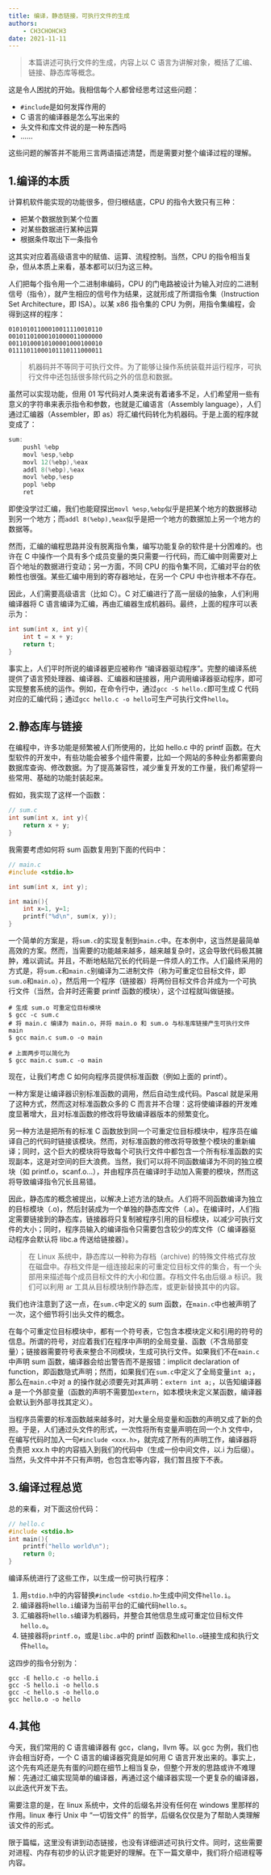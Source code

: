 ```yaml
---
title: 编译，静态链接，可执行文件的生成
authors:
    - CH3CHOHCH3
date: 2021-11-11
---
```



>本篇讲述可执行文件的生成，内容上以 C 语言为讲解对象，概括了汇编、链接、静态库等概念。

这是令人困扰的开始。我相信每个人都曾经思考过这些问题：

+ `#include`是如何发挥作用的
+ C 语言的编译器是怎么写出来的
+ 头文件和库文件说的是一种东西吗
+ ……

这些问题的解答并不能用三言两语描述清楚，而是需要对整个编译过程的理解。

## 1.编译的本质

计算机软件能实现的功能很多，但归根结底，CPU 的指令大致只有三种：

+ 把某个数据放到某个位置
+ 对某些数据进行某种运算
+ 根据条件取出下一条指令

这其实对应着高级语言中的赋值、运算、流程控制。当然，CPU 的指令相当复杂，但从本质上来看，基本都可以归为这三种。

人们把每个指令用一个二进制串编码，CPU 的门电路被设计为输入对应的二进制信号（指令），就产生相应的信号作为结果，这就形成了所谓指令集（Instruction Set Architecture，即 ISA）。以某 x86 指令集的 CPU 为例，用指令集编程，会得到这样的程序：

```
01010101100010011110010110
00101101000101000011000000
00110100010100001000100010
01111011000101110111000011
```

>机器码并不等同于可执行文件。为了能够让操作系统装载并运行程序，可执行文件中还包括很多除代码之外的信息和数据。

虽然可以实现功能，但用 01 写代码对人类来说有着诸多不足，人们希望用一些有意义的字符串来表示指令和参数，也就是汇编语言（Assembly language），人们通过汇编器（Assembler，即 as）将汇编代码转化为机器码。于是上面的程序就变成了：

```as
sum:
    pushl %ebp
    movl %esp,%ebp
    movl 12(%ebp),%eax
    addl 8(%ebp),%eax
    movl %ebp,%esp
    popl %ebp
    ret
```

即使没学过汇编，我们也能窥探出`movl %esp,%ebp`似乎是把某个地方的数据移动到另一个地方；而`addl 8(%ebp),%eax`似乎是把一个地方的数据加上另一个地方的数据等。

然而，汇编的编程思路并没有脱离指令集，编写功能复杂的软件是十分困难的。也许在 C 中操作一个具有多个成员变量的类只需要一行代码，而汇编中则需要对上百个地址的数据进行变动；另一方面，不同 CPU 的指令集不同，汇编对平台的依赖性也很强。某些汇编中用到的寄存器地址，在另一个 CPU 中也许根本不存在。

因此，人们需要高级语言（比如 C）。C 对汇编进行了高一层级的抽象，人们利用编译器将 C 语言编译为汇编，再由汇编器生成机器码。最终，上面的程序可以表示为：

```C
int sum(int x, int y){
    int t = x + y;
    return t;
}
```

事实上，人们平时所说的编译器更应被称作 “编译器驱动程序”。完整的编译系统提供了语言预处理器、编译器、汇编器和链接器，用户调用编译器驱动程序，即可实现整套系统的运作。例如，在命令行中，通过`gcc -S hello.c`即可生成 C 代码对应的汇编代码；通过`gcc hello.c -o hello`可生产可执行文件`hello`。

## 2.静态库与链接

在编程中，许多功能是频繁被人们所使用的，比如 hello.c 中的 printf 函数。在大型软件的开发中，有些功能会被多个组件需要，比如一个网站的多种业务都需要向数据库查询、修改数据。为了提高兼容性，减少重复开发的工作量，我们希望将一些常用、基础的功能封装起来。

假如，我实现了这样一个函数：

```C
// sum.c
int sum(int x, int y){
    return x + y;
}
```

我需要考虑如何将 sum 函数复用到下面的代码中：

```C
// main.c
#include <stdio.h>

int sum(int x, int y);

int main(){
    int x=1, y=1;
    printf("%d\n", sum(x, y));
}

```

一个简单的方案是，将`sum.c`的实现复制到`main.c`中。在本例中，这当然是最简单高效的方案。然而，当需要的功能越来越多，越来越复杂时，这会导致代码极其臃肿，难以调试。并且，不断地粘贴冗长的代码是一件烦人的工作。人们最终采用的方式是，将`sum.c`和`main.c`别编译为二进制文件（称为可重定位目标文件，即`sum.o`和`main.o`），然后用一个程序（链接器）将两份目标文件合并成为一个可执行文件（当然，合并时还需要 printf 函数的模块），这个过程就叫做链接。

```
# 生成 sum.o 可重定位目标模块
$ gcc -c sum.c
# 将 main.c 编译为 main.o，并将 main.o 和 sum.o 与标准库链接产生可执行文件 main
$ gcc main.c sum.o -o main

# 上面两步可以简化为
$ gcc main.c sum.c -o main
```

现在，让我们考虑 C 如何向程序员提供标准函数（例如上面的 printf）。

一种方案是让编译器识别标准函数的调用，然后自动生成代码。Pascal 就是采用了这种方式，然而这对标准函数众多的 C 而言并不合理：这将使编译器的开发难度显著增大，且对标准函数的修改将导致编译器版本的频繁变化。

另一种方法是把所有的标准 C 函数放到同一个可重定位目标模块中，程序员在编译自己的代码时链接该模块。然而，对标准函数的修改将导致整个模块的重新编译；同时，这个巨大的模块将导致每个可执行文件中都包含一个所有标准函数的实现副本，这是对空间的巨大浪费。当然，我们可以将不同函数编译为不同的独立模块（如 printf.o，scanf.o...），并由程序员在编译时手动加入需要的模块，然而这将导致编译指令冗长且易错。

因此，静态库的概念被提出，以解决上述方法的缺点。人们将不同函数编译为独立的目标模块（.o)，然后封装成为一个单独的静态库文件（.a）。在编译时，人们指定需要链接到的静态库，链接器将只复制被程序引用的目标模块，以减少可执行文件的大小；同时，程序员输入的编译指令只需要包含较少的库文件（C 编译器驱动程序会默认将 libc.a 传送给链接器）。

>在 Linux 系统中，静态库以一种称为存档（archive) 的特殊文件格式存放在磁盘中。存档文件是一组连接起来的可重定位目标文件的集合，有一个头部用来描述每个成员目标文件的大小和位置。存档文件名由后缀.a 标识。我们可以利用 ar 工具从目标模块制作静态库，或更新替换其中的内容。

我们也许注意到了这一点，在`sum.c`中定义的 sum 函数，在`main.c`中也被声明了一次，这个细节将引出头文件的概念。

在每个可重定位目标模块中，都有一个符号表，它包含本模块定义和引用的符号的信息。所谓的符号，对应着我们在程序中声明的全局变量、函数（不含局部变量）；链接器需要符号表来整合不同模块，生成可执行文件。如果我们不在`main.c`中声明 sum 函数，编译器会给出警告而不是报错：implicit declaration of function，即函数隐式声明；然而，如果我们在`sum.c`中定义了全局变量`int a;`，那么在`main.c`中对 a 的操作就必须要先对其声明：`extern int a;`，以告知编译器 a 是一个外部变量（函数的声明不需要加`extern`，如本模块未定义某函数，编译器会默认到外部寻找其定义）。

当程序员需要的标准函数越来越多时，对大量全局变量和函数的声明又成了新的负担。于是，人们通过头文件的形式，一次性将所有变量声明在同一个.h 文件中，在编写代码时加入一句`#include <xxx.h>`，就完成了所有的声明工作，编译器将负责把 xxx.h 中的内容插入到我们的代码中（生成一份中间文件，以.i 为后缀）。当然，头文件中并不只有声明，也包含宏等内容，我们暂且按下不表。

## 3.编译过程总览

总的来看，对下面这份代码：

```C
// hello.c
#include <stdio.h>
int main(){
    printf("hello world\n");
    return 0;
}
```

编译系统进行了这些工作，以生成一份可执行程序：

1. 用`stdio.h`中的内容替换`#include <stdio.h>`生成中间文件`hello.i`。
2. 编译器将`hello.i`编译为当前平台的汇编代码`hello.s`。
3. 汇编器将`hello.s`编译为机器码，并整合其他信息生成可重定位目标文件`hello.o`。
4. 链接器将`printf.o`，或是`libc.a`中的 printf 函数和`hello.o`链接生成和执行文件`hello`。

这四步的指令分别为：

```
gcc -E hello.c -o hello.i
gcc -S hello.i -o hello.s
gcc -c hello.s -o hello.o
gcc hello.o -o hello
```

## 4.其他

今天，我们常用的 C 语言编译器有 gcc，clang，llvm 等。以 gcc 为例，我们也许会相当好奇，一个 C 语言的编译器究竟是如何用 C 语言开发出来的。事实上，这个先有鸡还是先有蛋的问题在细节上相当复杂，但整个开发的思路或许不难理解：先通过汇编实现简单的编译器，再通过这个编译器实现一个更复杂的编译器，以此迭代开发下去。

需要注意的是，在 linux 系统中，文件的后缀名并没有任何在 windows 里那样的作用。linux 奉行 Unix 中 “一切皆文件” 的哲学，后缀名仅仅是为了帮助人类理解该文件的形式。

限于篇幅，这里没有讲到动态链接，也没有详细讲述可执行文件。同时，这些需要对进程、内存有初步的认识才能更好的理解。在下一篇文章中，我们将介绍进程等内容。
